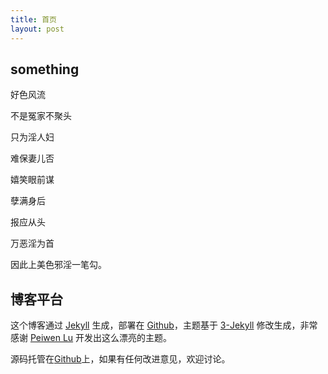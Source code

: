 ```yaml
---
title: 首页
layout: post
---
```


## something

好色风流

不是冤家不聚头

只为淫人妇

难保妻儿否

嬉笑眼前谋

孽满身后

报应从头

万恶淫为首

因此上美色邪淫一笔勾。



## 博客平台

这个博客通过 [Jekyll](http://jekyllrb.com/) 生成，部署在 [Github](https://pages.github.com)，主题基于 [3-Jekyll](https://github.com/P233/3-Jekyll) 修改生成，非常感谢 [Peiwen Lu](https://github.com/P233) 开发出这么漂亮的主题。

源码托管在[Github](https://github.com/raoul1996/raoul1996.github.io)上，如果有任何改进意见，欢迎讨论。
